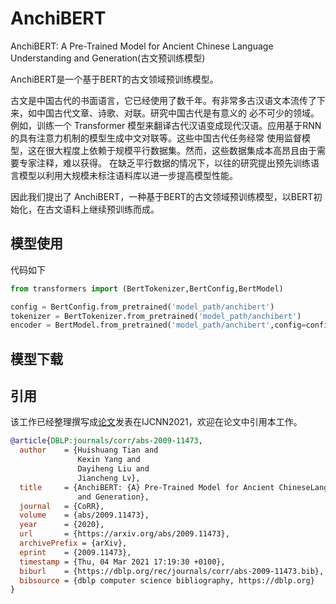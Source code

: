 

# AnchiBERT

AnchiBERT: A Pre-Trained Model for Ancient Chinese Language Understanding and Generation(古文预训练模型)


AnchiBERT是一个基于BERT的古文领域预训练模型。

古文是中国古代的书面语言，它已经使用了数千年。有非常多古汉语文本流传了下来，如中国古代文章、诗歌、对联。研究中国古代是有意义的
必不可少的领域。例如，训练一个 Transformer 模型来翻译古代汉语变成现代汉语。应用基于RNN的具有注意力机制的模型生成中文对联等。这些中国古代任务经常
使用监督模型，这在很大程度上依赖于规模平行数据集。然而，这些数据集成本高昂且由于需要专家注释，难以获得。
在缺乏平行数据的情况下，以往的研究提出预先训练语言模型以利用大规模未标注语料库以进一步提高模型性能。

因此我们提出了 AnchiBERT，一种基于BERT的古文领域预训练模型，以BERT初始化，在古文语料上继续预训练而成。


## 模型使用
代码如下
```python
from transformers import (BertTokenizer,BertConfig,BertModel)

config = BertConfig.from_pretrained('model_path/anchibert')
tokenizer = BertTokenizer.from_pretrained('model_path/anchibert')
encoder = BertModel.from_pretrained('model_path/anchibert',config=config)
```

## 模型下载

## 引用
该工作已经整理撰写成[论文](https://arxiv.org/abs/2009.11473)发表在IJCNN2021，欢迎在论文中引用本工作。
```bibtex
@article{DBLP:journals/corr/abs-2009-11473,
  author    = {Huishuang Tian and
               Kexin Yang and
               Dayiheng Liu and
               Jiancheng Lv},
  title     = {AnchiBERT: {A} Pre-Trained Model for Ancient ChineseLanguage Understanding
               and Generation},
  journal   = {CoRR},
  volume    = {abs/2009.11473},
  year      = {2020},
  url       = {https://arxiv.org/abs/2009.11473},
  archivePrefix = {arXiv},
  eprint    = {2009.11473},
  timestamp = {Thu, 04 Mar 2021 17:19:30 +0100},
  biburl    = {https://dblp.org/rec/journals/corr/abs-2009-11473.bib},
  bibsource = {dblp computer science bibliography, https://dblp.org}
}
```


